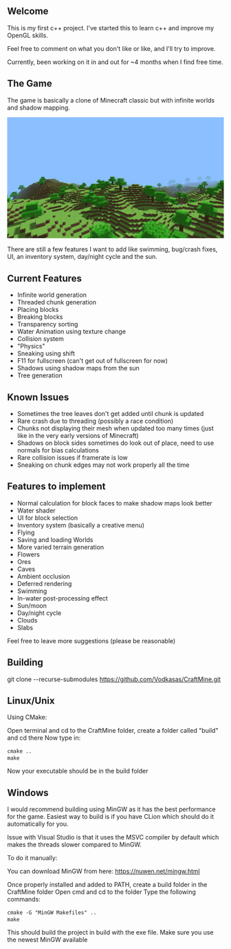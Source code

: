 ## Welcome
This is my first c++ project. I've started this to learn c++ and improve my
OpenGL skills.

Feel free to comment on what you don't like or like, and I'll try to improve.

Currently, been working on it in and out for ~4 months when I find free time.

## The Game
The game is basically a clone of Minecraft classic but with infinite worlds and
shadow mapping. 

![screenshot.png](screenshot.png)

There are still a few features I want to add like swimming, bug/crash fixes, UI,
an inventory system, day/night cycle and the sun.

## Current Features

- Infinite world generation
- Threaded chunk generation
- Placing blocks
- Breaking blocks
- Transparency sorting
- Water Animation using texture change
- Collision system
- "Physics"
- Sneaking using shift
- F11 for fullscreen (can't get out of fullscreen for now)
- Shadows using shadow maps from the sun
- Tree generation

## Known Issues

- Sometimes the tree leaves don't get added until chunk is updated
- Rare crash due to threading (possibly a race condition)
- Chunks not displaying their mesh when updated too many times (just like in the very early versions of Minecraft)
- Shadows on block sides sometimes do look out of place, need to use normals for bias calculations
- Rare collision issues if framerate is low
- Sneaking on chunk edges may not work properly all the time

## Features to implement

- Normal calculation for block faces to make shadow maps look better
- Water shader
- UI for block selection
- Inventory system (basically a creative menu)
- Flying
- Saving and loading Worlds
- More varied terrain generation
- Flowers
- Ores
- Caves
- Ambient occlusion
- Deferred rendering
- Swimming
- In-water post-processing effect
- Sun/moon
- Day/night cycle
- Clouds
- Slabs

Feel free to leave more suggestions (please be reasonable)

## Building

git clone --recurse-submodules https://github.com/Vodkasas/CraftMine.git

## Linux/Unix

Using CMake:

Open terminal and cd to the CraftMine folder, create a folder called "build" and cd there
Now type in:

    cmake ..
    make

Now your executable should be in the build folder

## Windows

I would recommend building using MinGW as it has the best performance for the game.
Easiest way to build is if you have CLion which should do it automatically for you.

Issue with Visual Studio is that it uses the MSVC compiler by default which makes the threads
slower compared to MinGW.

To do it manually:

You can download MinGW from here: https://nuwen.net/mingw.html

Once properly installed and added to PATH, create a build folder in the CraftMine folder
Open cmd and cd to the folder
Type the following commands:

    cmake -G "MinGW Makefiles" ..
    make

This should build the project in build with the exe file.
Make sure you use the newest MinGW available



